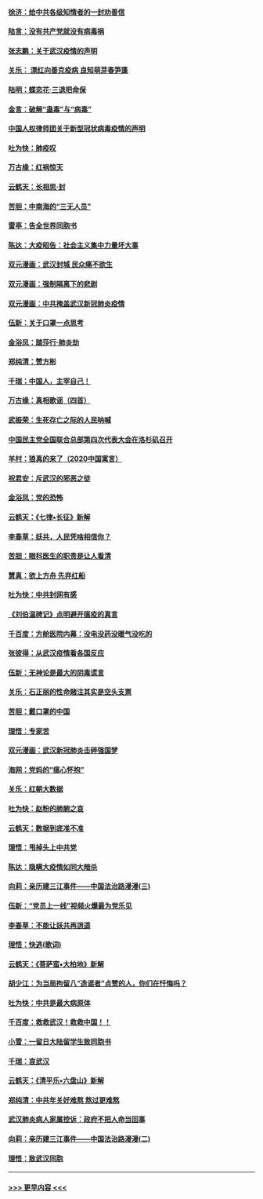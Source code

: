 #### [徐济：给中共各级知情者的一封劝善信](../pages/nsc993/n11868561.md?t=02150811) 
#### [陆言：没有共产党就没有病毒祸](../pages/nsc993/n11868232.md?t=02150811) 
#### [张志鹏：关于武汉疫情的声明](../pages/nsc993/n11867182.md?t=02150811) 
#### [关乐： 漂红向善克疫病 良知萌芽春笋蓬](../pages/nsc993/n11865710.md?t=02150811) 
#### [陆明：蝶恋花‧三退把命保](../pages/nsc993/n11865673.md?t=02150811) 
#### [金言：破解“蛊毒”与“病毒”](../pages/nsc993/n11864103.md?t=02150811) 
#### [中国人权律师团关于新型冠状病毒疫情的声明](../pages/nsc993/n11864249.md?t=02150811) 
#### [吐为快：肺疫叹](../pages/nsc993/n11864027.md?t=02150811) 
#### [万古缘：红祸惊天](../pages/nsc993/n11864079.md?t=02150811) 
#### [云鹤天：长相思‧封](../pages/nsc993/n11864006.md?t=02150811) 
#### [苦胆：中南海的“三无人员”](../pages/nsc993/n11862997.md?t=02150811) 
#### [雷亭：告全世界同胞书](../pages/nsc993/n11862572.md?t=02150811) 
#### [陈达：大疫昭告：社会主义集中力量坏大事](../pages/nsc993/n11859419.md?t=02150811) 
#### [双元漫画：武汉封城 民众痛不欲生](../pages/nsc993/n11859287.md?t=02150811) 
#### [双元漫画：强制隔离下的悲剧](../pages/nsc993/n11859244.md?t=02150811) 
#### [双元漫画：中共掩盖武汉新冠肺炎疫情](../pages/nsc993/n11858249.md?t=02150811) 
#### [伍新：关于口罩一点思考](../pages/nsc993/n11859195.md?t=02150811) 
#### [金浴凤：踏莎行‧肺炎劫](../pages/nsc993/n11858227.md?t=02150811) 
#### [郑纯清：赞方彬](../pages/nsc993/n11856803.md?t=02150811) 
#### [千瑞；中国人，主宰自己！](../pages/nsc993/n11856793.md?t=02150811) 
#### [万古缘：真相歌谣（四首）](../pages/nsc993/n11856263.md?t=02150811) 
#### [武振荣：生死存亡之际的人民呐喊](../pages/nsc993/n11856256.md?t=02150811) 
#### [中国民主党全国联合总部第四次代表大会在洛杉矶召开](../pages/nsc993/n11856344.md?t=02150811) 
#### [羊村：狼真的来了（2020中国寓言）](../pages/nsc993/n11856229.md?t=02150811) 
#### [祝君安：斥武汉的邪恶之徒](../pages/nsc993/n11855861.md?t=02150811) 
#### [金浴凤：党的恐怖](../pages/nsc993/n11855849.md?t=02150811) 
#### [云鹤天：《七律▪长征》新解](../pages/nsc993/n11855479.md?t=02150811) 
#### [李春草：妖共，人民凭啥相信你？](../pages/nsc993/n11855196.md?t=02150811) 
#### [苦胆：眼科医生的职责是让人看清](../pages/nsc993/n11853840.md?t=02150811) 
#### [慧真：欲上方舟 先弃红船](../pages/nsc993/n11853483.md?t=02150811) 
#### [吐为快：中共封网有感](../pages/nsc993/n11852575.md?t=02150811) 
#### [《刘伯温碑记》点明避开瘟疫的真言](../pages/nsc993/n11852128.md?t=02150811) 
#### [千百度：方舱医院内幕：没电没药没暖气没吃的](../pages/nsc993/n11850211.md?t=02150811) 
#### [张彼得：从武汉疫情看各国反应](../pages/nsc993/n11850102.md?t=02150811) 
#### [伍新：无神论是最大的阴毒谎言](../pages/nsc993/n11846129.md?t=02150811) 
#### [关乐：石正丽的性命赌注其实是空头支票](../pages/nsc993/n11846109.md?t=02150811) 
#### [苦胆：戴口罩的中国](../pages/nsc993/n11845576.md?t=02150811) 
#### [理悟：专家苦](../pages/nsc993/n11845564.md?t=02150811) 
#### [双元漫画：武汉新冠肺炎击碎强国梦](../pages/nsc993/n11843320.md?t=02150811) 
#### [海网：党妈的“瘟心怀抱”](../pages/nsc993/n11840740.md?t=02150811) 
#### [关乐：红朝大数据](../pages/nsc993/n11840675.md?t=02150811) 
#### [吐为快：赵粉的肺腑之哀](../pages/nsc993/n11840618.md?t=02150811) 
#### [云鹤天：数据到底准不准](../pages/nsc993/n11840325.md?t=02150811) 
#### [理悟：甩掉头上中共党](../pages/nsc993/n11838826.md?t=02150811) 
#### [陈达：隐瞒大疫情如同大暗杀](../pages/nsc993/n11838771.md?t=02150811) 
#### [向莉：亲历建三江事件——中国法治路漫漫(三)](../pages/nsc993/n11831825.md?t=02150811) 
#### [伍新：“党员上一线”视频火爆最为党乐见](../pages/nsc993/n11838200.md?t=02150811) 
#### [李春草：不能让妖共再逍遥](../pages/nsc993/n11838102.md?t=02150811) 
#### [理悟：快逃(歌词)](../pages/nsc993/n11838083.md?t=02150811) 
#### [云鹤天：《菩萨蛮▪大柏地》新解](../pages/nsc993/n11838059.md?t=02150811) 
#### [胡少江：为当局拘留八“造谣者”点赞的人，你们在忏悔吗？](../pages/nsc993/n11836801.md?t=02150811) 
#### [吐为快：中共是最大病原体](../pages/nsc993/n11836748.md?t=02150811) 
#### [千百度：救救武汉！救救中国！！](../pages/nsc993/n11836145.md?t=02150811) 
#### [小雪：一留日大陆留学生致同胞书](../pages/nsc993/n11834624.md?t=02150811) 
#### [千瑞：哀武汉](../pages/nsc993/n11833647.md?t=02150811) 
#### [云鹤天：《清平乐▪六盘山》新解](../pages/nsc993/n11833611.md?t=02150811) 
#### [郑纯清：中共年关好难熬 熬过更难熬](../pages/nsc993/n11833489.md?t=02150811) 
#### [武汉肺炎病人家属控诉：政府不把人命当回事](../pages/nsc993/n11833205.md?t=02150811) 
#### [向莉：亲历建三江事件——中国法治路漫漫(二)](../pages/nsc993/n11829102.md?t=02150811) 
#### [理悟：致武汉同胞](../pages/nsc993/n11831522.md?t=02150811) 

----
#### [ >>> 更早内容 <<< ](../indexes/nsc993-earlier.md)
